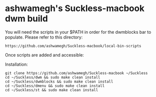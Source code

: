 # ashwamegh's Suckless-macbook dwm build


You will need the scripts in your $PATH in order for the dwmblocks bar to populate.  Please refer to this directory:

	https://github.com/ashwamegh/Suckless-macbook/local-bin-scripts

Once scripts are added and accessible:

Installation:

	git clone https://github.com/ashwamegh/Suckless-macbook ~/Suckless
	cd ~/Suckless/dwm && sudo make clean install
	cd ~/Suckless/dwmblocks && sudo make clean install
	cd ~/Suckless/dmenu && sudo make clean install
	cd ~/Suckless/st && sudo make clean install



